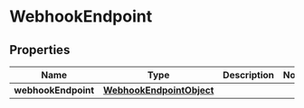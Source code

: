 

# WebhookEndpoint


## Properties

| Name | Type | Description | Notes |
|------------ | ------------- | ------------- | -------------|
|**webhookEndpoint** | [**WebhookEndpointObject**](WebhookEndpointObject.md) |  |  |



